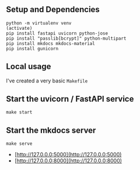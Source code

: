 ## Setup and Dependencies

```
python -m virtualenv venv
(activate)
pip install fastapi uvicorn python-jose 
pip install "passlib[bcrypt]" python-multipart
pip install mkdocs mkdocs-material
pip install gunicorn
```

## Local usage

I've created a very basic `Makefile`

## Start the uvicorn / FastAPI service
```
make start
```

## Start the mkdocs server
```
make serve
```


- [http://127.0.0.0:5000](http://127.0.0.0:5000)
- [http://127.0.0.0:8000](http://127.0.0.0:8000)
